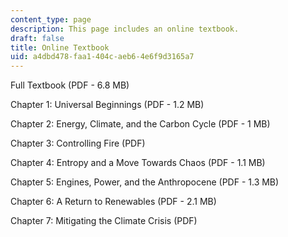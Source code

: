 ```yaml
---
content_type: page
description: This page includes an online textbook.
draft: false
title: Online Textbook
uid: a4dbd478-faa1-404c-aeb6-4e6f9d3165a7
---
```

Full Textbook (PDF - 6.8 MB)

Chapter 1: Universal Beginnings (PDF - 1.2 MB)

Chapter 2: Energy, Climate, and the Carbon Cycle (PDF - 1 MB)

Chapter 3: Controlling Fire (PDF)

Chapter 4: Entropy and a Move Towards Chaos (PDF - 1.1 MB)

Chapter 5: Engines, Power, and the Anthropocene (PDF - 1.3 MB)

Chapter 6: A Return to Renewables (PDF - 2.1 MB)

Chapter 7: Mitigating the Climate Crisis (PDF)